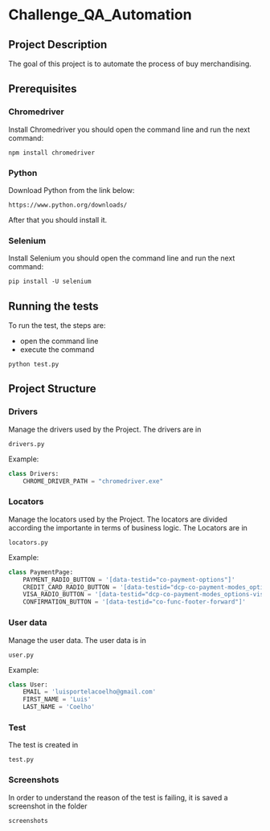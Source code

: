 # Challenge_QA_Automation
## Project Description
The goal of this project is to automate the process of buy merchandising.
## Prerequisites
### Chromedriver
Install Chromedriver you should open the command line and run the next command:
```
npm install chromedriver
```
### Python
Download Python from the link below:
```
https://www.python.org/downloads/
```
After that you should install it.
### Selenium
Install Selenium you should open the command line and run the next command:
```
pip install -U selenium
```
## Running the tests
To run the test, the steps are:
* open the command line
* execute the command
```
python test.py
```
## Project Structure
### Drivers
Manage the drivers used by the Project. The drivers are in
```
drivers.py
```
Example:
```python
class Drivers:
    CHROME_DRIVER_PATH = "chromedriver.exe"
```
### Locators
Manage the locators used by the Project. The locators are divided according the importante in terms of business logic. The Locators are in
```
locators.py
```
Example:
```python
class PaymentPage:
    PAYMENT_RADIO_BUTTON = '[data-testid="co-payment-options"]'
    CREDIT_CARD_RADIO_BUTTON = '[data-testid="dcp-co-payment-modes_options-CREDITCARD-label"]'
    VISA_RADIO_BUTTON = '[data-testid="dcp-co-payment-modes_options-visa-label"]'
    CONFIRMATION_BUTTON = '[data-testid="co-func-footer-forward"]'
```
### User data
Manage the user data. The user data is in
```
user.py
```
Example:
```python
class User:
    EMAIL = 'luisportelacoelho@gmail.com'
    FIRST_NAME = 'Luis'
    LAST_NAME = 'Coelho'
```
### Test
The test is created in
```
test.py
```
### Screenshots
In order to understand the reason of the test is failing, it is saved a screenshot in the folder
```
screenshots
```
